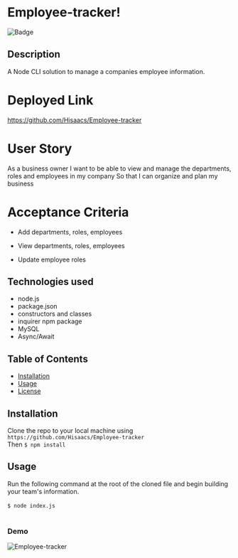 # Employee-tracker!

![Badge](https://img.shields.io/badge/license-MIT-blue)

## Description

A Node CLI solution to manage a companies employee information.

# Deployed Link

https://github.com/Hisaacs/Employee-tracker

# User Story

As a business owner
I want to be able to view and manage the departments, roles and employees in my company
So that I can organize and plan my business

# Acceptance Criteria

- Add departments, roles, employees

- View departments, roles, employees

- Update employee roles

## Technologies used

- node.js
- package.json
- constructors and classes
- inquirer npm package
- MySQL
- Async/Await

## Table of Contents

- [Installation](#installation)
- [Usage](#usage)
- [License](#license)

## Installation

Clone the repo to your local machine using `https://github.com/Hisaacs/Employee-tracker`<br>Then `$ npm install`

## Usage

Run the following command at the root of the cloned file and begin building your team's information.<br><br>`$ node index.js`<br><br>

### Demo
![Employee-tracker](https://user-images.githubusercontent.com/19741669/108618882-86a97d80-745c-11eb-8ba3-6ed67c038241.gif)
